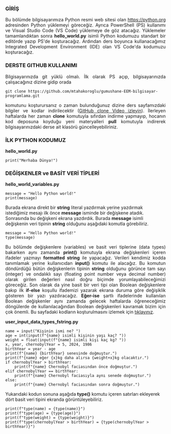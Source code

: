 <h3>GİRİŞ</h3>
<p align="justify">Bu bölümde bilgisayarımıza Python resmi web sitesi olan <a href="https://python.org" target="_blank">https://python.org</a> adresinden Python yüklemeyi göreceğiz. Ayrıca PowerShell (PS) kullanımı ve Visual Studio Code (VS Code) yüklemeye de göz atacağız. Yüklemeler tamamlandıktan sonra <b>hello_world.py</b> isimli Python kodumuzu standart bir editörde yazıp PS'de koşturacağız. Ardından ders boyunca kullanacağımız Integrated Development Environment (IDE) olan VS Code'da kodumuzu koşturacağız.</p>

<h3>DERSTE GITHUB KULLANIMI</h3>
<p align="justify">Bilgisayarınızda git yüklü olmalı. İlk olarak PS açıp, bilgisayarınızda çalışacağınız dizine gidip orada</p>

```
git clone https://github.com/mtahakoroglu/gumushane-EEM-bilgisayar-programlama.git
```

<p align="justify">komutunu koşturursanız o zaman bulunduğunuz dizine ders sayfamızdaki bilgiler ve kodlar indirilecektir (<a href="https://youtube.com">GitHub clone Video izleyin</a>). İlerleyen haftalarda her zaman <b>clone</b> komutuyla sıfırdan indirme yapmayıp, hocanın kod deposuna koyduğu yeni materyalleri <b>pull</b> komutuyla indirerek bilgisayarınızdaki derse ait klasörü güncelleyebiliriniz.</p>

<h3>İLK PYTHON KODUMUZ</h3>

<b>hello_world.py</b>

```
print("Merhaba Dünya!")
```

<h3>DEĞİŞKENLER ve BASİT VERİ TİPLERİ</h3>

<b>hello_world_variables.py</b>

```
message = "Hello Python world!"
print(message)
```

<p>Burada ekrana direkt bir <b>string</b> literal yazdırmak yerine yazdırmak istediğimiz mesajı ilk önce <b>message</b> isminde bir değişkene atadık. Sonrasında bu değişkeni ekrana yazdırdık. Burada <b>message</b> isimli değişkenin veri tipinin <b>string</b> olduğunu aşağıdaki komutla görebiliriz.</p>

```
message = "Hello Python world!"
type(message)
```

<p align="justify">Bu bölümde değişkenlere (variables) ve basit veri tiplerine (data types) bakarken aynı zamanda <b>print()</b> komutuyla ekrana değişkenleri içeren ifadeler yazmayı <b>formatted string</b> ile yapacağız. Verileri kendimiz kodda tanımlamak yerine kullanıcıdan <b>input()</b> komutu ile alacağız. Bu komutun döndürdüğü bütün değişkenlerin tipinin <b>string</b> olduğunu görünce tam sayı (integer) ve ondalıklı sayı (floating point number veya decimal number) olarak girilen değerleri nasıl doğru biçimde yorumlayabileceğimizi göreceğiz. Son olarak da yine basit bir veri tipi olan Boolean değişkenlere bakıp ilk <b>if-else</b> koşullu ifademizi yazarak ekrana duruma göre değişiklik gösteren bir yazı yazdıracağız. <b>Eğer-ise</b> şartlı ifadelerinde kullanılan Boolean değişkenler aynı zamanda gelecek haftalarda öğreneceğimiz döngülerde de kullanılacağından Boolean değişkenleri kavramak bizim için çok önemli. Bu sayfadaki kodların koşturulmasını izlemek için <a href="https://youtube.com">tıklayınız</a>.</p>

<b>user_input_data_types_fstring.py</b>

```
name = input("Kişinin ismi ne? ")
age = int(input(f"{name} isimli kişinin yaşı kaç? "))
weight = float(input(f"{name} isimli kişi kaç kg? "))
x, year, chernobylYear = 5, 2024, 1986
birthYear = year - age
print(f"{name} {birthYear} senesinde doğmuştur.")
print(f"{name} eğer {x}kg daha alırsa {weight+x}kg olacaktır.")
if chernobylYear > birthYear:
    print(f"{name} Chernobyl faciasından önce doğmuştur.")
elif chernobylYear == birthYear:
    print(f"{name} Chernobyl faciasıyla aynı senede doğmuştur.")
else:
    print(f"{name} Chernobyl faciasından sonra doğmuştur.")
```

<p>Yukarıdaki kodun sonuna aşağıda <b>type()</b> komutu içeren satırları ekleyerek dört basit veri tipini ekranda görüntüleyebiliriz.</p>

```
print(f"type(name) = {type(name)}")
print(f"type(age) = {type(age)}")
print(f"type(weight) = {type(weight)}")
print(f"type(chernobylYear > birthYear) = {type(chernobylYear > birthYear)}")
```